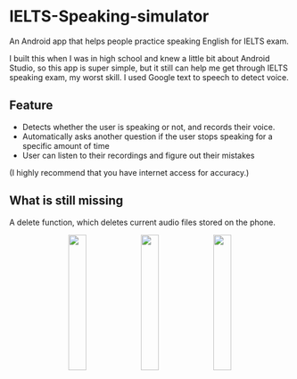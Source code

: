 # IELTS-Speaking-simulator
An Android app that helps people practice speaking English for IELTS exam.

I built this when I was in high school and knew a little bit about Android Studio, so this app is super simple, but it still can help me get through IELTS speaking exam, my worst skill. I used Google text to speech to detect voice.

## Feature
- Detects whether the user is speaking or not, and records their voice. 
- Automatically asks another question if the user stops speaking for a specific amount of time
- User can listen to their recordings and figure out their mistakes

(I highly recommend that you have internet access for accuracy.)

## What is still missing
A delete function, which deletes current audio files stored on the phone.

<p align="center">
  <img src="https://user-images.githubusercontent.com/44889544/66252321-0e2f0900-e70f-11e9-9f1f-07263a98257a.jpg" height="25%" width="25%"/>
    <img src="https://user-images.githubusercontent.com/44889544/66252314-feafc000-e70e-11e9-8815-4651e46d5564.jpg" height="25%" width="25%" />
    <img src="https://user-images.githubusercontent.com/44889544/66252317-053e3780-e70f-11e9-870d-8c02e92427ea.jpg" height="25%" width="25%" />
</p>

